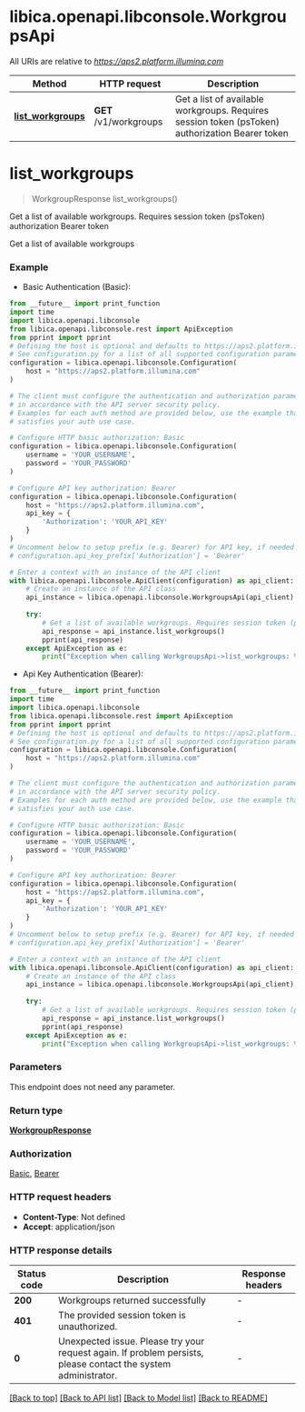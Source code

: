 # libica.openapi.libconsole.WorkgroupsApi

All URIs are relative to *https://aps2.platform.illumina.com*

Method | HTTP request | Description
------------- | ------------- | -------------
[**list_workgroups**](WorkgroupsApi.md#list_workgroups) | **GET** /v1/workgroups | Get a list of available workgroups. Requires session token (psToken) authorization Bearer token


# **list_workgroups**
> WorkgroupResponse list_workgroups()

Get a list of available workgroups. Requires session token (psToken) authorization Bearer token

Get a list of available workgroups

### Example

* Basic Authentication (Basic):
```python
from __future__ import print_function
import time
import libica.openapi.libconsole
from libica.openapi.libconsole.rest import ApiException
from pprint import pprint
# Defining the host is optional and defaults to https://aps2.platform.illumina.com
# See configuration.py for a list of all supported configuration parameters.
configuration = libica.openapi.libconsole.Configuration(
    host = "https://aps2.platform.illumina.com"
)

# The client must configure the authentication and authorization parameters
# in accordance with the API server security policy.
# Examples for each auth method are provided below, use the example that
# satisfies your auth use case.

# Configure HTTP basic authorization: Basic
configuration = libica.openapi.libconsole.Configuration(
    username = 'YOUR_USERNAME',
    password = 'YOUR_PASSWORD'
)

# Configure API key authorization: Bearer
configuration = libica.openapi.libconsole.Configuration(
    host = "https://aps2.platform.illumina.com",
    api_key = {
        'Authorization': 'YOUR_API_KEY'
    }
)
# Uncomment below to setup prefix (e.g. Bearer) for API key, if needed
# configuration.api_key_prefix['Authorization'] = 'Bearer'

# Enter a context with an instance of the API client
with libica.openapi.libconsole.ApiClient(configuration) as api_client:
    # Create an instance of the API class
    api_instance = libica.openapi.libconsole.WorkgroupsApi(api_client)
    
    try:
        # Get a list of available workgroups. Requires session token (psToken) authorization Bearer token
        api_response = api_instance.list_workgroups()
        pprint(api_response)
    except ApiException as e:
        print("Exception when calling WorkgroupsApi->list_workgroups: %s\n" % e)
```

* Api Key Authentication (Bearer):
```python
from __future__ import print_function
import time
import libica.openapi.libconsole
from libica.openapi.libconsole.rest import ApiException
from pprint import pprint
# Defining the host is optional and defaults to https://aps2.platform.illumina.com
# See configuration.py for a list of all supported configuration parameters.
configuration = libica.openapi.libconsole.Configuration(
    host = "https://aps2.platform.illumina.com"
)

# The client must configure the authentication and authorization parameters
# in accordance with the API server security policy.
# Examples for each auth method are provided below, use the example that
# satisfies your auth use case.

# Configure HTTP basic authorization: Basic
configuration = libica.openapi.libconsole.Configuration(
    username = 'YOUR_USERNAME',
    password = 'YOUR_PASSWORD'
)

# Configure API key authorization: Bearer
configuration = libica.openapi.libconsole.Configuration(
    host = "https://aps2.platform.illumina.com",
    api_key = {
        'Authorization': 'YOUR_API_KEY'
    }
)
# Uncomment below to setup prefix (e.g. Bearer) for API key, if needed
# configuration.api_key_prefix['Authorization'] = 'Bearer'

# Enter a context with an instance of the API client
with libica.openapi.libconsole.ApiClient(configuration) as api_client:
    # Create an instance of the API class
    api_instance = libica.openapi.libconsole.WorkgroupsApi(api_client)
    
    try:
        # Get a list of available workgroups. Requires session token (psToken) authorization Bearer token
        api_response = api_instance.list_workgroups()
        pprint(api_response)
    except ApiException as e:
        print("Exception when calling WorkgroupsApi->list_workgroups: %s\n" % e)
```

### Parameters
This endpoint does not need any parameter.

### Return type

[**WorkgroupResponse**](WorkgroupResponse.md)

### Authorization

[Basic](../README.md#Basic), [Bearer](../README.md#Bearer)

### HTTP request headers

 - **Content-Type**: Not defined
 - **Accept**: application/json

### HTTP response details
| Status code | Description | Response headers |
|-------------|-------------|------------------|
**200** | Workgroups returned successfully |  -  |
**401** | The provided session token is unauthorized. |  -  |
**0** | Unexpected issue. Please try your request again. If problem persists, please contact the system administrator. |  -  |

[[Back to top]](#) [[Back to API list]](../README.md#documentation-for-api-endpoints) [[Back to Model list]](../README.md#documentation-for-models) [[Back to README]](../README.md)

